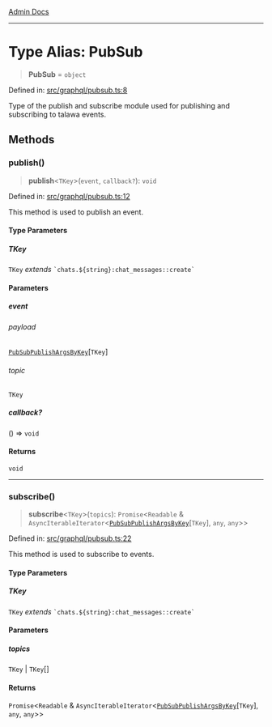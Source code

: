 [Admin Docs](/)

***

# Type Alias: PubSub

> **PubSub** = `object`

Defined in: [src/graphql/pubsub.ts:8](https://github.com/PurnenduMIshra129th/talawa-api/blob/86f70716c91247c1756c784fed3bccb85b1ded8e/src/graphql/pubsub.ts#L8)

Type of the publish and subscribe module used for publishing and subscribing to talawa events.

## Methods

### publish()

> **publish**\<`TKey`\>(`event`, `callback?`): `void`

Defined in: [src/graphql/pubsub.ts:12](https://github.com/PurnenduMIshra129th/talawa-api/blob/86f70716c91247c1756c784fed3bccb85b1ded8e/src/graphql/pubsub.ts#L12)

This method is used to publish an event.

#### Type Parameters

##### TKey

`TKey` *extends* `` `chats.${string}:chat_messages::create` ``

#### Parameters

##### event

###### payload

[`PubSubPublishArgsByKey`](PubSubPublishArgsByKey.md)\[`TKey`\]

###### topic

`TKey`

##### callback?

() => `void`

#### Returns

`void`

***

### subscribe()

> **subscribe**\<`TKey`\>(`topics`): `Promise`\<`Readable` & `AsyncIterableIterator`\<[`PubSubPublishArgsByKey`](PubSubPublishArgsByKey.md)\[`TKey`\], `any`, `any`\>\>

Defined in: [src/graphql/pubsub.ts:22](https://github.com/PurnenduMIshra129th/talawa-api/blob/86f70716c91247c1756c784fed3bccb85b1ded8e/src/graphql/pubsub.ts#L22)

This method is used to subscribe to events.

#### Type Parameters

##### TKey

`TKey` *extends* `` `chats.${string}:chat_messages::create` ``

#### Parameters

##### topics

`TKey` | `TKey`[]

#### Returns

`Promise`\<`Readable` & `AsyncIterableIterator`\<[`PubSubPublishArgsByKey`](PubSubPublishArgsByKey.md)\[`TKey`\], `any`, `any`\>\>

